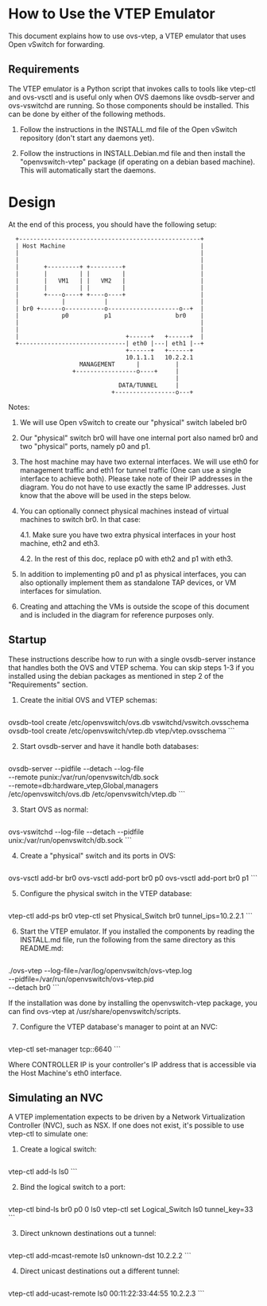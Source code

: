 How to Use the VTEP Emulator
============================

This document explains how to use ovs-vtep, a VTEP emulator that uses
Open vSwitch for forwarding.

Requirements
------------

The VTEP emulator is a Python script that invokes calls to tools like
vtep-ctl and ovs-vsctl and is useful only when OVS daemons like ovsdb-server
and ovs-vswitchd are running. So those components should be installed. This
can be done by either of the following methods.

1. Follow the instructions in the INSTALL.md file of the Open vSwitch repository
(don't start any daemons yet).

2. Follow the instructions in INSTALL.Debian.md file and then install the
"openvswitch-vtep" package (if operating on a debian based machine). This
will automatically start the daemons.

Design
======

At the end of this process, you should have the following setup:


      +---------------------------------------------------+
      | Host Machine                                      |
      |                                                   |
      |                                                   |
      |       +---------+ +---------+                     |
      |       |         | |         |                     |
      |       |   VM1   | |   VM2   |                     |
      |       |         | |         |                     |
      |       +----o----+ +----o----+                     |
      |            |           |                          |
      | br0 +------o-----------o--------------------o--+  |
      |            p0          p1                  br0    |
      |                                                   |
      |                                                   |
      |                              +------+   +------+  |
      +------------------------------| eth0 |---| eth1 |--+
                                     +------+   +------+
                                     10.1.1.1   10.2.2.1
                        MANAGEMENT      |          |
                      +-----------------o----+     |
                                                   |
                                   DATA/TUNNEL     |
                                 +-----------------o---+

Notes:

1. We will use Open vSwitch to create our "physical" switch labeled br0

2. Our "physical" switch br0 will have one internal port also named br0
   and two "physical" ports, namely p0 and p1.

3. The host machine may have two external interfaces. We will use eth0
   for management traffic and eth1 for tunnel traffic (One can use
   a single interface to achieve both). Please take note of their IP
   addresses in the diagram. You do not have to use exactly
   the same IP addresses. Just know that the above will be used in the
   steps below.

4. You can optionally connect physical machines instead of virtual
   machines to switch br0. In that case:

   4.1. Make sure you have two extra physical interfaces in your host
        machine, eth2 and eth3.

   4.2. In the rest of this doc, replace p0 with eth2 and p1 with eth3.

5. In addition to implementing p0 and p1 as physical interfaces, you can
   also optionally implement them as standalone TAP devices, or VM
   interfaces for simulation.

6. Creating and attaching the VMs is outside the scope of this document
   and is included in the diagram for reference purposes only.

Startup
-------

These instructions describe how to run with a single ovsdb-server
instance that handles both the OVS and VTEP schema. You can skip
steps 1-3 if you installed using the debian packages as mentioned in
step 2 of the "Requirements" section.

1. Create the initial OVS and VTEP schemas:

      ```
ovsdb-tool create /etc/openvswitch/ovs.db vswitchd/vswitch.ovsschema
ovsdb-tool create /etc/openvswitch/vtep.db vtep/vtep.ovsschema
      ```

2. Start ovsdb-server and have it handle both databases:

      ```
ovsdb-server --pidfile --detach --log-file \
--remote punix:/var/run/openvswitch/db.sock \
--remote=db:hardware_vtep,Global,managers \
/etc/openvswitch/ovs.db /etc/openvswitch/vtep.db
      ```

3. Start OVS as normal:

      ```
ovs-vswitchd --log-file --detach --pidfile \
unix:/var/run/openvswitch/db.sock
      ```

4. Create a "physical" switch and its ports in OVS:

      ```
ovs-vsctl add-br br0
ovs-vsctl add-port br0 p0
ovs-vsctl add-port br0 p1
      ```

5. Configure the physical switch in the VTEP database:

      ```
vtep-ctl add-ps br0
vtep-ctl set Physical_Switch br0 tunnel_ips=10.2.2.1
      ```
      
6. Start the VTEP emulator. If you installed the components by reading the
   INSTALL.md file, run the following from the same directory as this
   README.md:

      ```
./ovs-vtep --log-file=/var/log/openvswitch/ovs-vtep.log \
--pidfile=/var/run/openvswitch/ovs-vtep.pid \
--detach br0
      ```

  If the installation was done by installing the openvswitch-vtep
  package, you can find ovs-vtep at /usr/share/openvswitch/scripts.

7. Configure the VTEP database's manager to point at an NVC:

      ```
vtep-ctl set-manager tcp:<CONTROLLER IP>:6640
      ```

   Where CONTROLLER IP is your controller's IP address that is accessible
   via the Host Machine's eth0 interface.

Simulating an NVC
-----------------

A VTEP implementation expects to be driven by a Network Virtualization
Controller (NVC), such as NSX.  If one does not exist, it's possible to
use vtep-ctl to simulate one:

1. Create a logical switch:

      ```
vtep-ctl add-ls ls0
      ```

2. Bind the logical switch to a port:

      ```
vtep-ctl bind-ls br0 p0 0 ls0
vtep-ctl set Logical_Switch ls0 tunnel_key=33
      ```

3. Direct unknown destinations out a tunnel:

      ```
vtep-ctl add-mcast-remote ls0 unknown-dst 10.2.2.2
      ```

4. Direct unicast destinations out a different tunnel:

      ```
vtep-ctl add-ucast-remote ls0 00:11:22:33:44:55 10.2.2.3
      ```
